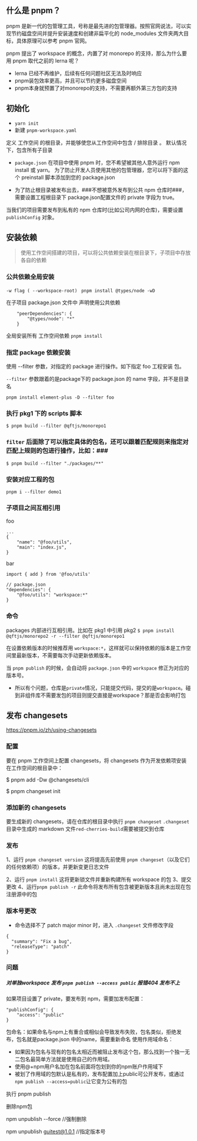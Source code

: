 ## 什么是 pnpm？
pnpm 是新一代的包管理工具，号称是最先进的包管理器。按照官网说法，可以实现节约磁盘空间并提升安装速度和创建非扁平化的 node_modules 文件夹两大目标，具体原理可以参考 pnpm 官网。

pnpm 提出了 workspace 的概念，内置了对 monorepo 的支持，那么为什么要用 pnpm 取代之前的 lerna 呢？

- lerna 已经不再维护，后续有任何问题社区无法及时响应
- pnpm装包效率更高，并且可以节约更多磁盘空间
- pnpm本身就预置了对monorepo的支持，不需要再额外第三方包的支持

## 初始化
- ``` yarn init ```
- 新建 ``` pnpm-workspace.yaml ```

定义 工作空间 的根目录，并能够使您从工作空间中包含 / 排除目录 。 默认情况下，包含所有子目录

- ``` package.json ```
在项目中使用 pnpm 时，您不希望被其他人意外运行 npm install 或 yarn。 为了防止开发人员使用其他的包管理器，您可以将下面的这个 preinstall 脚本添加到您的 package.json

- 为了防止根目录被发布出去，###不想被意外发布到公共 npm 仓库时###，需要设置工程根目录下 package.json配置文件的 private 字段为 true。

当我们的项目需要发布到私有的 npm 仓库时(比如公司内网的仓库)，需要设置 ```publishConfig``` 对象。

## 安装依赖
> 使用工作空间搭建的项目，可以将公共依赖安装在根目录下，子项目中存放各自的依赖

### 公共依赖全局安装

``` -w flag ( --workspace-root) ```
``` pnpm install @types/node -wD```

在子项目 package.json 文件中 声明使用公共依赖

```
    "peerDependencies": {
        "@types/node": "*"
    }
```

全局安装所有 工作空间依赖
``` pnpm install ```

### 指定 package 依赖安装

使用 --filter 参数，对指定的 package 进行操作。如下指定 foo 工程安装 包。

```--filter``` 参数跟着的是package下的 package.json 的 name 字段，并不是目录名

``` pnpm install element-plus -D --filter foo ```

### 执行 pkg1 下的 scripts 脚本 ###
```$ pnpm build --filter @qftjs/monorepo1```

### ```filter``` 后面除了可以指定具体的包名，还可以跟着匹配规则来指定对匹配上规则的包进行操作，比如：###
```$ pnpm build --filter "./packages/**"```

### 安装对应工程的包 ###
```pnpm i --filter demo1```

### 子项目之间互相引用
foo
```
...
{
    "name": "@foo/utils",
    "main": "index.js",
}
```

bar

``` import { add } from '@foo/utils' ```

```
// package.json
"dependencies": {
    "@foo/utils": "workspace:*"
}
```

### 命令 ###
packages 内部进行互相引用。比如在 pkg1 中引用 pkg2
```$ pnpm install @qftjs/monorepo2 -r --filter @qftjs/monorepo1```

在设置依赖版本的时候推荐用 ```workspace:*```，这样就可以保持依赖的版本是工作空间里最新版本，不需要每次手动更新依赖版本。

当 `pnpm publish` 的时候，会自动将 `package.json` 中的 `workspace` 修正为对应的版本号。

- 所以有个问题，仓库是`private`情况，只能提交代码，提交的是`workspace`。碰到非组件库不需要发包的项目则提交直接是workspace？那是否会影响打包


## 发布 changesets
https://pnpm.io/zh/using-changesets

### 配置 ###
要在 pnpm 工作空间上配置 changesets，将 changesets 作为开发依赖项安装在工作空间的根目录中：

$ pnpm add -Dw @changesets/cli

$ pnpm changeset init

### 添加新的 changesets ###

要生成新的 changesets，请在仓库的根目录中执行 ```pnpm changeset```
```.changeset```目录中生成的 markdown 文件```red-cherries-build```需要被提交到仓库 

### 发布 ###
1、运行 ```pnpm changeset version``` 这将提高先前使用 ```pnpm changeset```（以及它们的任何依赖项）的版本，并更新变更日志文件

2、运行 ``` pnpm install ``` 这将更新锁文件并重新构建所有 workspace 的包
3、提交更改
4、运行``` pnpm publish -r ``` 此命令将发布所有包含被更新版本且尚未出现在包注册源中的包

### 版本号更改 ###
- 命令选择不了 patch major minor 时，进入 `.changeset` 文件修改字段
```
{
  "summary": "Fix a bug",
  "releaseType": "patch"
}
```

### 问题 
##### 对单独workspace 发布 ```pnpm publish --access public``` 报错404 发布不上
如果项目设置了 private，要发布到 npm，需要加发布配置：
```
"publishConfig": {
    "access": "public"
}
```

包命名：如果命名与npm上有重合或相似会导致发布失败，包名类似，拒绝发布，包名就是package.json 中的name，需要重新命名
使用作用域命名：
- 如果因为包名与现有的包名太相近而被阻止发布这个包，那么找到一个独一无二包名最简单方法就是使用自己的作用域。
- 使用@+npm用户名加在包名前面将包划到你的npm账户作用域下
- 被划了作用域的包默认是私有的，发布配置加上public可公开发布，或通过```npm publish --access=public```让它变为公有的包 

执行 pnpm publish

删除npm包

npm unpublish --force //强制删除

npm unpublish guitest@1.0.1 //指定版本号



